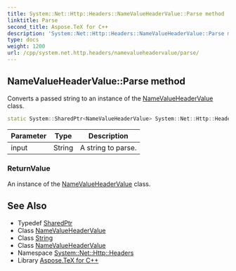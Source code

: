 ```yaml
---
title: System::Net::Http::Headers::NameValueHeaderValue::Parse method
linktitle: Parse
second_title: Aspose.TeX for C++
description: 'System::Net::Http::Headers::NameValueHeaderValue::Parse method. Converts a passed string to an instance of the NameValueHeaderValue class in C++.'
type: docs
weight: 1200
url: /cpp/system.net.http.headers/namevalueheadervalue/parse/
---
```

## NameValueHeaderValue::Parse method


Converts a passed string to an instance of the [NameValueHeaderValue](../) class.

```cpp
static System::SharedPtr<NameValueHeaderValue> System::Net::Http::Headers::NameValueHeaderValue::Parse(String input)
```


| Parameter | Type | Description |
| --- | --- | --- |
| input | String | A string to parse. |

### ReturnValue

An instance of the [NameValueHeaderValue](../) class.

## See Also

* Typedef [SharedPtr](../../../system/sharedptr/)
* Class [NameValueHeaderValue](../)
* Class [String](../../../system/string/)
* Class [NameValueHeaderValue](../)
* Namespace [System::Net::Http::Headers](../../)
* Library [Aspose.TeX for C++](../../../)
